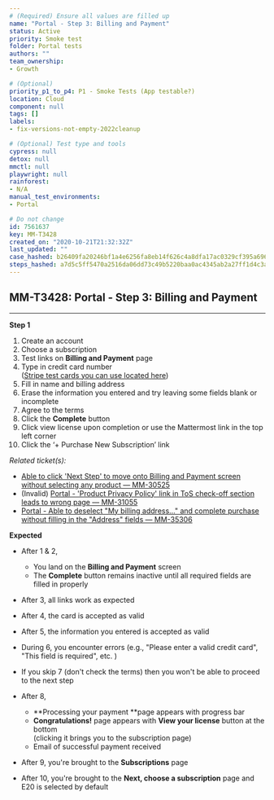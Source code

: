 ```yaml
---
# (Required) Ensure all values are filled up
name: "Portal - Step 3: Billing and Payment"
status: Active
priority: Smoke test
folder: Portal tests
authors: ""
team_ownership: 
- Growth

# (Optional)
priority_p1_to_p4: P1 - Smoke Tests (App testable?)
location: Cloud
component: null
tags: []
labels: 
- fix-versions-not-empty-2022cleanup

# (Optional) Test type and tools
cypress: null
detox: null
mmctl: null
playwright: null
rainforest: 
- N/A
manual_test_environments: 
- Portal

# Do not change
id: 7561637
key: MM-T3428
created_on: "2020-10-21T21:32:32Z"
last_updated: ""
case_hashed: b26409fa20246bf1a4e6256fa8eb14f626c4a8dfa17ac0329cf395a6968c539137e9a89b13e89c109e75d9652e91822d
steps_hashed: a7d5c5ff5470a2516da06dd73c49b5220baa0ac4345ab2a27ff1d4c3a9ed0fa31b9f4b6bf4c789a20daeb9d80a6fa4ce
---
```


<!-- (Auto-generated) Based on frontmatter's "key" and "name" -->

## MM-T3428: Portal - Step 3: Billing and Payment

---

**Step 1**

1. Create an account
2. Choose a subscription
3. Test links on **Billing and Payment** page
4. Type in credit card number\
   ([Stripe test cards you can use located here](https://stripe.com/docs/testing#cards))
5. Fill in name and billing address
6. Erase the information you entered and try leaving some fields blank or incomplete
7. Agree to the terms
8. Click the **Complete** button
9. Click view license upon completion or use the Mattermost link in the top left corner
10. Click the ‘+ Purchase New Subscription’ link

_Related ticket(s):_

- [Able to click 'Next Step' to move onto Billing and Payment screen without selecting any product — MM-30525](https://mattermost.atlassian.net/browse/MM-30525)
- (Invalid) [Portal - 'Product Privacy Policy' link in ToS check-off section leads to wrong page — MM-31055](https://mattermost.atlassian.net/browse/MM-31055)
- [Portal - Able to deselect "My billing address…" and complete purchase without filling in the "Address" fields — MM-35306](https://mattermost.atlassian.net/browse/MM-35306)

**Expected**

- After 1 & 2,

  - You land on the **Billing and Payment** screen
  - The **Complete** button remains inactive until all required fields are filled in properly

- After 3, all links work as expected

- After 4, the card is accepted as valid

- After 5, the information you entered is accepted as valid

- During 6, you encounter errors (e.g., "Please enter a valid credit card", "This field is required", etc. )

- If you skip 7 (don't check the terms) then you won't be able to proceed to the next step

- After 8,

  - \*\*Processing your payment \*\*page appears with progress bar
  - **Congratulations!** page appears with **View your license** button at the bottom\
    (clicking it brings you to the subscription page)
  - Email of successful payment received

- After 9, you're brought to the **Subscriptions** page

- After 10, you're brought to the **Next, choose a subscription** page and E20 is selected by default
